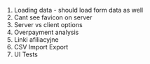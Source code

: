 1. Loading data - should load form data as well
2. Cant see favicon on server
3. Server vs client options
7. Overpayment analysis
8. Linki afiliacyjne
10. CSV Import Export
11. UI Tests